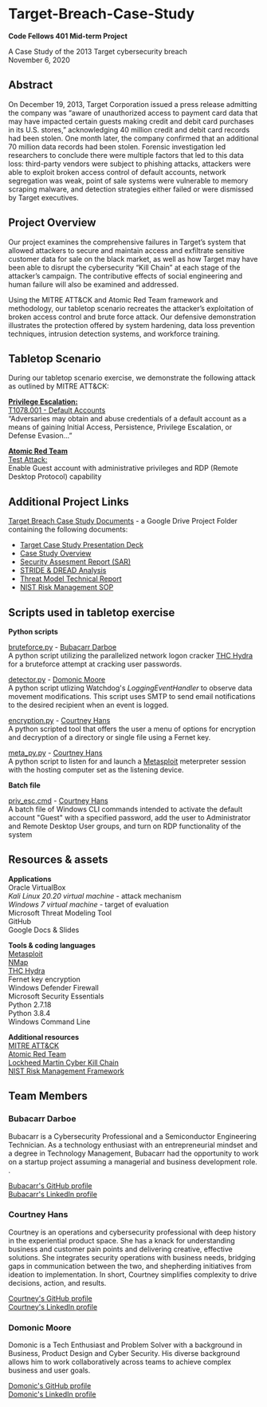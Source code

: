 # Target-Breach-Case-Study
**Code Fellows 401 Mid-term Project**

A Case Study of the 2013 Target cybersecurity breach</br>
November 6, 2020

## Abstract
 
On December 19, 2013, Target Corporation issued a press release admitting the company was “aware of unauthorized access to payment card data that may have impacted certain guests making credit and debit card purchases in its U.S. stores,” acknowledging 40 million credit and debit card records had been stolen. One month later, the company confirmed that an additional 70 million data records had been stolen. Forensic investigation led researchers to conclude there were multiple factors that led to this data loss: third-party vendors were subject to phishing attacks, attackers were able to exploit broken access control of default accounts, network segregation was weak, point of sale systems were vulnerable to memory scraping malware, and detection strategies either failed or were dismissed by Target executives. 

## Project Overview

Our project examines the comprehensive failures in Target’s system that allowed attackers to secure and maintain access and exfiltrate sensitive customer data for sale on the black market, as well as how Target may have been able to disrupt the cybersecurity “Kill Chain” at each stage of the attacker’s campaign. The contributive effects of social engineering and human failure will also be examined and addressed.
 
Using the MITRE ATT&CK and Atomic Red Team framework and methodology, our tabletop scenario recreates the attacker’s exploitation of broken access control and brute force attack. Our defensive demonstration illustrates the protection offered by system hardening, data loss prevention techniques, intrusion detection systems, and workforce training.

## Tabletop Scenario

During our tabletop scenario exercise, we demonstrate the following attack as outlined by MITRE ATT&CK:

**[Privilege Escalation:](https://attack.mitre.org/tactics/TA0004/)**</br>
[T1078.001 - Default Accounts](https://attack.mitre.org/techniques/T1078/001/)</br>
“Adversaries may obtain and abuse credentials of a default account as a means of gaining Initial Access, Persistence, Privilege Escalation, or Defense Evasion...”

**[Atomic Red Team](https://github.com/redcanaryco/atomic-red-team)**</br>
[Test Attack:](https://github.com/redcanaryco/atomic-red-team/blob/master/atomics/T1078.001/T1078.001.md)</br> 
Enable Guest account with administrative privileges and RDP (Remote Desktop Protocol) capability 

## Additional Project Links

[Target Breach Case Study Documents](https://drive.google.com/drive/folders/1iDkCdurUHcoqqfZ4bWqGkqM_dGhb-8o0?usp=sharing) - a Google Drive Project Folder containing the following documents:
* [Target Case Study Presentation Deck](https://docs.google.com/presentation/d/1ddUeIlRmyHvDC4Yo6ujIqOqfGnuaH-SXDM-mqlQY6FI/edit?usp=sharing)
* [Case Study Overview](https://docs.google.com/document/d/1i4Xf-IkzW03aPbHfCXP4FdWRW7RcOQfOF-Z4M5gg0UI/edit?usp=sharing)
* [Security Assesment Report (SAR)](https://docs.google.com/document/d/1UT0hK7sl0kyav4l-UkI7mlNupaiaqgtaX47PqWuma3U/edit?usp=sharing)
* [STRIDE & DREAD Analysis](https://docs.google.com/document/d/1UW-fdUYpUmPAmnP-hOy1da82q9Q9Zuk0yBCHlWqPrh4/edit?usp=sharing)
* [Threat Model Technical Report](https://docs.google.com/document/d/1OpmNvYWt9Pc9Y5VdkGzd91oBXhRmnpZzhZSiZrs0gD8/edit)
* [NIST Risk Management SOP](https://docs.google.com/document/d/17W0rZUiGXvjDZ5rNSKKURSOc8i53MZvwih7Z61E7nAA/edit?usp=sharing)

## Scripts used in tabletop exercise
**Python scripts**

[bruteforce.py](bruteforce.py) - [Bubacarr Darboe](https://github.com/bdarboe)</br>
A python script utilizing the parallelized network logon cracker [THC Hydra](https://tools.kali.org/password-attacks/hydra) for a bruteforce attempt at cracking user passwords.

[detector.py](detectory.py) - [Domonic Moore](https://github.com/sneakerheadz1) </br>
A python script utlizing Watchdog's *LoggingEventHandler* to observe data movement modifications. This script uses SMTP to send email notifications to the desired recipient when an event is logged.

[encryption.py](encryption.py) - [Courtney Hans](https://github.com/CourtHans)</br>
A python scripted tool that offers the user a menu of options for encryption and decryption of a directory or single file using a Fernet key.

[meta_py.py](meta_py.py) - [Courtney Hans](https://github.com/CourtHans)</br>
A python script to listen for and launch a [Metasploit](https://www.metasploit.com/) meterpreter session with the hosting computer set as the listening device.

**Batch file**

[priv_esc.cmd](priv_esc.cmd) - [Courtney Hans](https://github.com/CourtHans)</br>
A batch file of Windows CLI commands intended to activate the default account "Guest" with a specified password, add the user to Administrator and Remote Desktop User groups, and turn on RDP functionality of the system

## Resources & assets
 
**Applications**</br>
Oracle VirtualBox</br>
*Kali Linux 20.20 virtual machine* - attack mechanism</br>
*Windows 7 virtual machine* - target of evaluation</br>
Microsoft Threat Modeling Tool</br>
GitHub</br>
Google Docs & Slides</br>
 
**Tools & coding languages**</br>
[Metasploit](https://www.metasploit.com/)</br>
[NMap](https://nmap.org/)</br>
[THC Hydra](https://tools.kali.org/password-attacks/hydra)</br>
Fernet key encryption</br>
Windows Defender Firewall</br>
Microsoft Security Essentials</br>
Python 2.7.18</br>
Python 3.8.4</br>
Windows Command Line</br>
 
**Additional resources**</br>
[MITRE ATT&CK](https://attack.mitre.org/)</br>
[Atomic Red Team](https://redcanary.com/atomic-red-team/)</br>
[Lockheed Martin Cyber Kill Chain](https://www.lockheedmartin.com/en-us/capabilities/cyber/cyber-kill-chain.html)</br>
[NIST Risk Management Framework](https://csrc.nist.gov/projects/risk-management/rmf-overview)</br>

## Team Members

### Bubacarr Darboe
Bubacarr is a Cybersecurity Professional and a Semiconductor Engineering Technician. As a technology enthusiast with an entrepreneurial mindset and a degree in Technology Management, Bubacarr had the opportunity to work on a startup project assuming a managerial and business development role.
.

[Bubacarr's GitHub profile](https://github.com/bdarboe)</br>
[Bubacarr's LinkedIn profile](https://www.linkedin.com/in/bdarboe/)

### Courtney Hans
Courtney is an operations and cybersecurity professional with deep history in the experiential product space. She has a knack for understanding business and customer pain points and delivering creative, effective solutions. She integrates security operations with business needs, bridging gaps in communication between the two, and shepherding initiatives from ideation to implementation. In short, Courtney simplifies complexity to drive decisions, action, and results.

[Courtney's GitHub profile](https://github.com/CourtHans)</br>
[Courtney's LinkedIn profile](https://www.linkedin.com/in/courtney-hans/)

### Domonic Moore
Domonic is a Tech Enthusiast and Problem Solver with a background in Business, Product Design and Cyber Security. His diverse background allows him to work collaboratively across teams to achieve complex business and user goals. 

[Domonic's GitHub profile](https://github.com/sneakerheadz1)</br>
[Domonic's LinkedIn profile](https://www.linkedin.com/in/dommo-12/)

